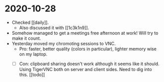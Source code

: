 # 2020-10-28

- Checked [[daily]].
  - Also discussed it with [[1c3k1n9]].
- Somehow managed to get a meetings free afternoon at work! Will try to make it count.
- Yesterday moved my chromoting sessions to VNC.
  - Pro: faster, better quality (colors in particular), lighter memory wise on my laptop.
  - [ ] Con: clipboard sharing doesn't work although it seems like it should. Using TigerVNC both on server and client sides. Need to dig into this. [[todo]]

